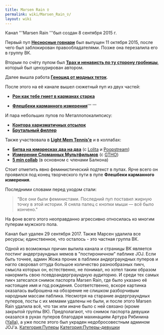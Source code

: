 ```yaml
---
title: Marsen Rain ♀
permalink: wiki/Marsen_Rain_♀/
layout: wiki
---
```


Канал '''Marsen Rain '''был создан 8 сентября 2015 г.

Первый пуп [**Несносные
говнари**](https://www.youtube.com/watch?v=CC0FtzWBBmk) был выпущен 11
октября 2015, после чего был заблокирован правообладателями. Позже она
перезалила его в группу ВК.

Вторым по счёту пупом был **[Трах и ненависть по ту сторону
гробницы](https://www.youtube.com/watch?v=xRQ3JCO-5og)**, который был
цензурирован автором.

Далее вышла работа [**Геноцид от модных
теток**](https://www.youtube.com/watch?v=SQLZLSe5Xrc&t).

После этого на её канале вышел сюжетный пуп из двух частей:

-   [**Рон как тебе гниет в карманах
    старка**](https://www.youtube.com/watch?v=DhDIDEKoeT8)

<!-- -->

-   [**Флешбеки карманного
    измерения**](https://www.youtube.com/watch?v=JQcTAFku8dE)''' '''

И пара небольших пупов по Металлопокалипсису:

-   [**Контора харизматичных
    отсылок**](https://www.youtube.com/watch?v=bX7DIsVJXMg)
-   **[Брутальный филлер](https://www.youtube.com/watch?v=6_kF9C3Q0lg)**

Также участвовала в [**Light Mem
Tennis'e**](https://www.youtube.com/watch?v=NmeKvFWubfc) и в коллабах:

-   [**Битва на юморесках два на
    два**](https://www.youtube.com/watch?v=NBLPz8HU9-w) (с
    [Lolita](/wiki/Lolita "wikilink") и [Poopstream](Poopstream "wikilink"))
-   [**Измерение Сломанных
    Мультфильмов**](https://www.youtube.com/watch?v=87-vo0Rn41A) (с
    [GTHO](/wiki/TheGetthehellout "wikilink"))
-   [**5 min collab**](https://www.youtube.com/watch?v=l4ddzevXZJ8) (в
    основном с членами Балкона)

Стоит отметить явно феминистический подтекст в пупах. Ярче всего он
проявился под конец творческого пути в пупе **Флешбеки карманного
измерения**.

Последними словами перед уходом стали:

> "Все они были феминистами. Последний пуп поставил жирную точку в этой
> истории. Я сняла палец с кнопки мыши — всё было кончено."

На фоне всего этого неоправданно агрессивно относилась ко многим пуперам
мужского пола.

Канал был удален 29 сентября 2017. Также Марсен удалила все ресурсы;
единственное, что осталось - это частная группа ВК.

Одной из возможных причин выпила канала и страницы ВК является постинг
андерграундных мемов в "постироничном" паблике JOJ. Если быть точнее,
админ Жожа проник в паблики андерграундных пуперов и нагло своровал
оттуда большое количество разнообразных пикч, смысла которых он,
естественно, не понимал, но хотел таким образом накормить свою
псевдоандерграундную аудиторию. И среди тех самых пикч затесался снимок
паспорта Marsen Rain, где было указано её настоящее имя и год рождения.
Соответственно, вскоре картинка оказалась выброшена на обозрение не
слишком разборчивым народным массам паблика. Несмотря на старание
андерграундных пуперов, посты с их мемами удалены не были, и после этого
Marsen Rain удалила всё, что так или иначе было с ней связано (кроме
закрытой группы ВК). Предполагают, что снимок паспорта девушки оказался
в руках пуперов благодаря махинациям Артура Рябинина
([Yalla](/wiki/Yalla "wikilink")), а уже после этого был украден
недобросовестным админом JOJ'а.
[Категория:Пуперы](Категория:Пуперы "wikilink")
[Категория:Пуперы-девушки](Категория:Пуперы-девушки "wikilink")
